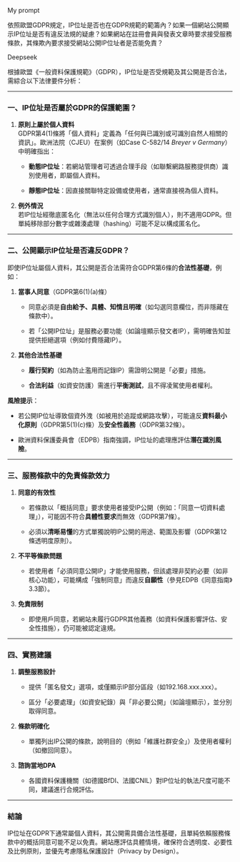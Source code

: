 My prompt

依照歐盟GDPR規定，IP位址是否也在GDPR規範的範籌內？如果一個網站公開顯示IP位址是否有違反法規的疑慮？如果網站在註冊會員與發表文章時要求接受服務條款，其條欺內要求接受網站公開IP位址者是否能免責？

Deepseek

根據歐盟《一般資料保護規範》（GDPR），IP位址是否受規範及其公開是否合法，需綜合以下法律要件分析：

----------

### **一、IP位址是否屬於GDPR的保護範圍？**

1.  **原則上屬於個人資料**  
    GDPR第4(1)條將「個人資料」定義為「任何與已識別或可識別自然人相關的資訊」。歐洲法院（CJEU）在案例（如Case C-582/14 _Breyer v Germany_）中明確指出：
    
    -   **動態IP位址**：若網站管理者可透過合理手段（如聯繫網路服務提供商）識別使用者，即屬個人資料。
        
    -   **靜態IP位址**：因直接關聯特定設備或使用者，通常直接視為個人資料。
        
2.  **例外情況**  
    若IP位址經徹底匿名化（無法以任何合理方式識別個人），則不適用GDPR。但單純移除部分數字或雜湊處理（hashing）可能不足以構成匿名化。
    

----------

### **二、公開顯示IP位址是否違反GDPR？**

即使IP位址屬個人資料，其公開是否合法需符合GDPR第6條的**合法性基礎**，例如：

1.  **當事人同意**（GDPR第6(1)(a)條）
    
    -   同意必須是**自由給予、具體、知情且明確**（如勾選同意欄位，而非隱藏在條款中）。
        
    -   若「公開IP位址」是服務必要功能（如論壇顯示發文者IP），需明確告知並提供拒絕選項（例如付費隱藏IP）。
        
2.  **其他合法性基礎**
    
    -   **履行契約**（如為防止濫用而記錄IP）需證明公開是「必要」措施。
        
    -   **合法利益**（如資安防護）需進行**平衡測試**，且不得凌駕使用者權利。
        

**風險提示**：

-   若公開IP位址導致個資外洩（如被用於追蹤或網路攻擊），可能違反**資料最小化原則**（GDPR第5(1)(c)條）及**安全性義務**（GDPR第32條）。
    
-   歐洲資料保護委員會（EDPB）指南強調，IP位址的處理應評估**潛在識別風險**。
    

----------

### **三、服務條款中的免責條款效力**

1.  **同意的有效性**
    
    -   若條款以「概括同意」要求使用者接受IP公開（例如：「同意一切資料處理」），可能因不符合**具體性要求**而無效（GDPR第7條）。
        
    -   必須以**清晰易懂**的方式單獨說明IP公開的用途、範圍及影響（GDPR第12條透明度原則）。
        
2.  **不平等條款問題**
    
    -   若使用者「必須同意公開IP」才能使用服務，但該處理非契約必要（如非核心功能），可能構成「強制同意」而違反**自願性**（參見EDPB《同意指南》3.3節）。
        
3.  **免責限制**
    
    -   即使用戶同意，若網站未履行GDPR其他義務（如資料保護影響評估、安全性措施），仍可能被認定違規。
        

----------

### **四、實務建議**

1.  **調整服務設計**
    
    -   提供「匿名發文」選項，或僅顯示IP部分區段（如192.168.xxx.xxx）。
        
    -   區分「必要處理」（如資安紀錄）與「非必要公開」（如論壇顯示），並分別取得同意。
        
2.  **條款明確化**
    
    -   單獨列出IP公開的條款，說明目的（例如「維護社群安全」）及使用者權利（如撤回同意）。
        
3.  **諮詢當地DPA**
    
    -   各國資料保護機關（如德國BfDI、法國CNIL）對IP位址的執法尺度可能不同，建議進行合規評估。
        

----------

### **結論**

IP位址在GDPR下通常屬個人資料，其公開需具備合法性基礎，且單純依賴服務條款中的概括同意可能不足以免責。網站應評估具體情境，確保符合透明度、必要性及比例原則，並優先考慮隱私保護設計（Privacy by Design）。

